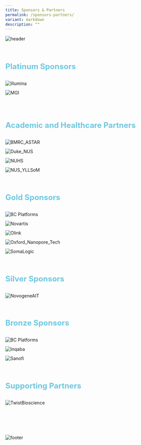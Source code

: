 ```yaml
---
title: Sponsors & Partners
permalink: /sponsors-partners/
variant: markdown
description: ""
---
```

<div>
	<img style="padding-bottom: 30px; widht: auto;" src="/images/Header%20Footer/Header__5_.png" alt="header">
</div>
<section>
				 <div style="margin-left: 0;" class="">
					 <div>
						 <h3 style="font-weight: bold; color: #6dc7e0; font-size: 24px; margin-bottom: 0">Platinum Sponsors</h3>
					 </div>
					 <div style="padding-top: 30px" class="font">
						 <div class="has-text-centered">
							 <div style="flex-wrap: wrap" class="row">
								 <div></div>
								 <div class="col is-12-mobile is-6-tablet is-4-desktop">
									 <div style="margin: auto; margin-bottom: 12px" class="speaker-image-wrapper  col is-8-desktop is-12-mobile  is-12-tablet">
											 <img alt="Illumina" src="/images/Logos/Sponsors/Illumina.png">
										 </div>
								 </div>
								  <div class="col is-12-mobile is-6-tablet is-4-desktop">
									 <div style="margin: auto; margin-bottom: 12px" class="speaker-image-wrapper col is-8-desktop is-12-mobile  is-12-tablet">
											 <img alt="MGI" src="/images/Logos/Sponsors/MGI.png">
										 </div>		 
								 </div>
							 </div>
						 </div>
					 </div>
				 </div>
		</section>
		<br><br>
		<section>
				 <div style="margin-left: 0;" class="">
					 <div>
						 <h3 style="font-weight: bold; color: #6dc7e0; font-size: 24px; margin-bottom: 0">Academic and Healthcare Partners</h3>
					 </div>
					 <div style="padding-top: 30px" class="font">
						 <div class="has-text-centered">
							 <div style="flex-wrap: wrap" class="row">
								 <div></div>
								 <div class="col is-12-mobile is-6-tablet is-4-desktop">
									 <div style="margin: auto; margin-bottom: 12px" class="speaker-image-wrapper  col is-8-desktop is-12-mobile  is-12-tablet">
									<img alt="BMRC_ASTAR" src="/images/Logos/Sponsors/BMRC_ASTAR.png">	 
									 </div>
								 </div>
								  <div class="col is-12-mobile is-6-tablet is-4-desktop">
									 <div style="margin: auto; margin-bottom: 12px" class="speaker-image-wrapper col is-8-desktop is-12-mobile  is-12-tablet">
											 <img alt="Duke_NUS" src="/images/Logos/Sponsors/Duke_NUS.png">
										 </div>		 
								 </div>
								  <div class="col is-12-mobile is-6-tablet is-4-desktop">
									 <div style="margin: auto; margin-bottom: 12px" class="speaker-image-wrapper col is-8-desktop is-12-mobile  is-12-tablet">
											 <img alt="NUHS" src="/images/Logos/Sponsors/NUHS.png">
										 </div>		 
								 </div>
								  <div class="col is-12-mobile is-6-tablet is-4-desktop">
									 <div style="margin: auto; margin-bottom: 12px" class="speaker-image-wrapper col is-8-desktop is-12-mobile  is-12-tablet">
											 <img alt="NUS_YLLSoM" src="/images/Logos/Sponsors/NUS_YLLSoM.png">
										 </div>		 
								 </div>
							 </div>
						 </div>
					 </div>
				 </div>
		</section>
		<br>
<section>
				 <div style="margin-left: 0;" class="col print-content">
					 <div>
						 <h3 style="font-weight: bold; color: #6dc7e0; font-size: 24px; margin-bottom: 0">Gold Sponsors</h3>
					 </div>
					 <div style="padding-top: 30px" class="font">
						 <div class="has-text-centered">
							 <div style="flex-wrap: wrap" class="row">
								 <div></div>
								 <div class="col is-12-mobile is-6-tablet is-4-desktop">
									 <div style="margin: auto; margin-bottom: 12px" class="speaker-image-wrapper col is-8-desktop is-12-mobile  is-12-tablet">
											 <img alt="BC Platforms" src="/images/Logos/Sponsors/BC_Platforms.png">
										 </div>		 
								 </div>
								 <div class="col is-12-mobile is-6-tablet is-4-desktop">
									 <div style="margin: auto; margin-bottom: 12px" class="speaker-image-wrapper col is-8-desktop is-12-mobile  is-12-tablet">
											 <img alt="Novartis" src="/images/Logos/Sponsors/Novartis.png">
										 </div>		 
								 </div>
								 <div class="col is-12-mobile is-6-tablet is-4-desktop">
									 <div style="margin: auto; margin-bottom: 12px" class="speaker-image-wrapper col is-8-desktop is-12-mobile  is-12-tablet">
											 <img alt="Olink" src="/images/Logos/Sponsors/Olink.png">
										 </div>
								 </div>
								 								 <div class="col is-12-mobile is-6-tablet is-4-desktop">
									 <div style="margin: auto; margin-bottom: 12px" class="speaker-image-wrapper col is-8-desktop is-12-mobile  is-12-tablet">
											 <img alt="Oxford_Nanopore_Tech" src="/images/Logos/Sponsors/Oxford_Nanopore_Tech.png">
										 </div>
								 </div>
								 <div class="col is-12-mobile is-6-tablet is-4-desktop">
									 <div style="margin: auto; margin-bottom: 12px" class="speaker-image-wrapper col is-8-desktop is-12-mobile  is-12-tablet">
											 <img alt="SomaLogic" src="/images/Logos/Sponsors/SomaLogic.png">
										 </div>
								 </div>								 
							 </div>
						 </div>
					 </div>
				 </div>
		</section> 
	<br>
		<section>
				 <div style="margin-left: 0;" class="">
					 <div>
						 <h3 style="font-weight: bold; color: #6dc7e0; font-size: 24px; margin-bottom: 0">Silver Sponsors</h3>
					 </div>
					 <div style="padding-top: 30px" class="font">
						 <div class="has-text-centered">
							 <div style="flex-wrap: wrap" class="row">
								 <div></div>
								 <div class="col is-12-mobile is-6-tablet is-4-desktop">
									 <div style="margin: auto; margin-bottom: 12px" class="speaker-image-wrapper  col is-8-desktop is-12-mobile  is-12-tablet">
										<img alt="NovogeneAIT" src="/images/Logos/Sponsors/NovogeneAIT.png"> 
									 </div>
								 </div>
							 </div>
						 </div>
					 </div>
				 </div>
		</section>
			<br>
		<section>
				 <div style="margin-left: 0;" class="">
					 <div>
						 <h3 style="font-weight: bold; color: #6dc7e0; font-size: 24px; margin-bottom: 0">Bronze Sponsors</h3>
					 </div>
					 <div style="padding-top: 30px" class="font">
						 <div class="has-text-centered">
							 <div style="flex-wrap: wrap" class="row">
								 <div></div>
								 <div class="col is-12-mobile is-6-tablet is-4-desktop">
									 <div style="margin: auto; margin-bottom: 12px" class="speaker-image-wrapper col is-8-desktop is-12-mobile  is-12-tablet">
											 <img alt="BC Platforms" src="/images/Logos/Sponsors/BC_Platforms.png">
										 </div>		 
								 </div>
								 <div class="col is-12-mobile is-6-tablet is-4-desktop">
									 <div style="margin: auto; margin-bottom: 12px" class="speaker-image-wrapper  col is-8-desktop is-12-mobile  is-12-tablet">
										  <img alt="Inqaba" src="/images/Logos/Sponsors/Inqaba.png">
										 </div>
								 </div>
								 								 <div class="col is-12-mobile is-6-tablet is-4-desktop">
									 <div style="margin: auto; margin-bottom: 12px" class="speaker-image-wrapper col is-8-desktop is-12-mobile  is-12-tablet">
											 <img alt="Sanofi" src="/images/Logos/Sponsors/Sanofi.png">
										 </div>
							 </div>
						 </div>
					 </div>
				 </div>
		</div></section>
	<br>
		<section>
				 <div style="margin-left: 0;" class="">
					 <div>
						 <h3 style="font-weight: bold; color: #6dc7e0; font-size: 24px; margin-bottom: 0">Supporting Partners</h3>
					 </div>
					 <div style="padding-top: 30px" class="font">
						 <div class="has-text-centered">
							 <div style="flex-wrap: wrap" class="row">
								 <div></div>
								 <div class="col is-12-mobile is-6-tablet is-4-desktop">
									 <div style="margin: auto; margin-bottom: 12px" class="speaker-image-wrapper  col is-8-desktop is-12-mobile  is-12-tablet">
										 <img alt="TwistBioscience" src="/images/Logos/Sponsors/TwistBioscience.png"> 
									 </div>
								 </div>
							 </div>
						 </div>
					 </div>
				 </div>
		</section>
<div>
	<img style="padding-top: 80px; widht: auto;" src="/images/Header%20Footer/Footer__4_.png" alt="footer">
</div>